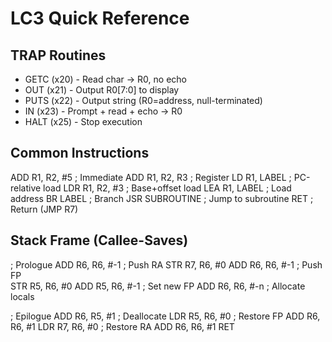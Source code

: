 # LC3 Quick Reference

## TRAP Routines
- GETC (x20)    - Read char → R0, no echo
- OUT (x21)     - Output R0[7:0] to display  
- PUTS (x22)    - Output string (R0=address, null-terminated)
- IN (x23)      - Prompt + read + echo → R0
- HALT (x25)    - Stop execution

## Common Instructions
ADD  R1, R2, #5     ; Immediate
ADD  R1, R2, R3     ; Register
LD   R1, LABEL      ; PC-relative load
LDR  R1, R2, #3     ; Base+offset load
LEA  R1, LABEL      ; Load address
BR   LABEL          ; Branch
JSR  SUBROUTINE     ; Jump to subroutine
RET                 ; Return (JMP R7)

## Stack Frame (Callee-Saves)
; Prologue
ADD R6, R6, #-1    ; Push RA
STR R7, R6, #0
ADD R6, R6, #-1    ; Push FP  
STR R5, R6, #0
ADD R5, R6, #-1    ; Set new FP
ADD R6, R6, #-n    ; Allocate locals

; Epilogue
ADD R6, R5, #1     ; Deallocate
LDR R5, R6, #0     ; Restore FP
ADD R6, R6, #1
LDR R7, R6, #0     ; Restore RA
ADD R6, R6, #1
RET

